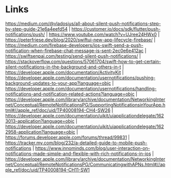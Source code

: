 #  Links
https://medium.com/@vladosius/all-about-silent-push-notifications-step-by-step-guide-21e6a4eefd54
| 
https://customer.io/docs/sdk/flutter/push-notifications/push/
| 
https://www.youtube.com/watch?v=UJree24HWx0
|
https://peterfriese.dev/blog/2020/swiftui-new-app-lifecycle-firebase/
|
https://medium.com/firebase-developers/ios-swift-send-a-push-notification-when-firebase-chat-message-is-sent-2ec0e6e412ac
|
https://swiftsenpai.com/testing/send-silent-push-notifications/
|
https://stackoverflow.com/questions/57061704/swift-how-to-get-certain-silent-notifications-in-the-background-and-others-in-t
|
https://developer.apple.com/documentation/ActivityKit
|
https://developer.apple.com/documentation/usernotifications/pushing-background-updates-to-your-app?language=objc
|
https://developer.apple.com/documentation/usernotifications/handling-notifications-and-notification-related-actions?language=objc
|
https://developer.apple.com/library/archive/documentation/NetworkingInternet/Conceptual/RemoteNotificationsPG/SupportingNotificationsinYourApp.html#//apple_ref/doc/uid/TP40008194-CH4-SW26
|
https://developer.apple.com/documentation/uikit/uiapplicationdelegate/1623013-application?language=objc
|
https://developer.apple.com/documentation/uikit/uiapplicationdelegate/1622958-application?language=objc
|
https://forums.developer.apple.com/forums/thread/99831
|
https://tracker.my.com/blog/232/a-detailed-guide-to-mobile-push-notifications
|
https://www.innominds.com/blog/user-interaction-on-notifications-made-simple-and-flexible-with-rich-notifications-in-ios
|
https://developer.apple.com/library/archive/documentation/NetworkingInternet/Conceptual/RemoteNotificationsPG/CommunicatingwithAPNs.html#//apple_ref/doc/uid/TP40008194-CH11-SW1
